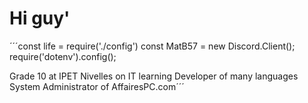 <h1>Hi guy'</h1>

´´´const life = require('./config')
const MatB57 = new Discord.Client();
require('dotenv').config();

Grade 10 at IPET Nivelles on IT learning
Developer of many languages
System Administrator of AffairesPC.com´´´

